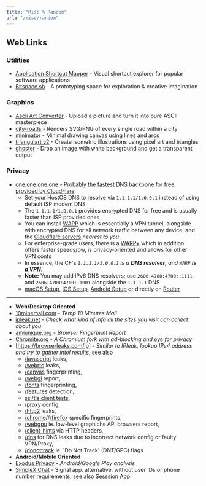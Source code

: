 ```yaml
---
title: "Misc % Random"
url: "/misc/random"
---
```


## Web Links

### Utilities

* [Application Shortcut Mapper](https://waldobronchart.github.io/ShortcutMapper/) - Visual shortcut explorer for popular software applications
* [Bitspace.sh](https://bitspace.sh) - A prototyping space for exploration & creative imagination

### Graphics

* [Ascii Art Converter](https://www.jonathan-petitcolas.com/ascii-art-converter/) - Upload a picture and turn it into pure ASCII masterpiece
* [city-roads](https://anvaka.github.io/city-roads/) - Renders SVG/PNG of every single road within a city
* [minimator](https://minimator.app/#/home) - Minimal drawing canvas using lines and arcs
* [triangulart v2](https://maxwellito.github.io/triangulart/) - Create isometric illustrations using pixel art and triangles
* [ghoster](https://maxwellito.github.io/ghoster/) - Drop an image with white background and get a transparent output

### Privacy

* [one.one.one.one](https://one.one.one.one/dns/) - Probably the [fastest DNS](http://dnsperf.com/dns-resolver/1-1-1-1) backbone for free, [provided by CloudFlare](https://en.wikipedia.org/wiki/1.1.1.1)
  * Set your HostOS DNS to resolve via `1.1.1.1/1.0.0.1` instead of using default ISP modem DNS
  * The `1.1.1.1/1.0.0.1` provides encrypted DNS for free and is usually faster than ISP provided ones
  * You can install [WARP](https://blog.cloudflare.com/warp-for-desktop) which is essentially a VPN tunnel, alongside with encrypted DNS for all network traffic between any device, and the [Cloudflare servers](https://www.cloudflare.com/network/) *nearest to you*
  * For enterprise-grade users, there is a [WARP+](https://en.wikipedia.org/wiki/1.1.1.1#WARP+_and_WARP+_Unlimited) which in addition offers faster speeds/bw, is privacy-oriented and allows for other VPN confs
  * In essence, the CF's *`1.1.1.1/1.0.0.1` is a **DNS resolver**, and `WARP` **is a VPN**.*
  * **Note:** You may add IPv6 DNS resolvers; use `2606:4700:4700::1111` and `2606:4700:4700::1001` alongside the `1.1.1.1` DNS
  * [macOS Setup](https://developers.cloudflare.com/1.1.1.1/setup/macos/), [iOS Setup](https://developers.cloudflare.com/1.1.1.1/setup/ios/), [Android Setup](https://developers.cloudflare.com/1.1.1.1/setup/android/) or directly on [Router](https://developers.cloudflare.com/1.1.1.1/setup/router/)

---

* **Web/Desktop Oriented**
* [10minemail.com](https://10minemail.com/) - *Temp 10 Minutes Mail*
* [ipleak.net](https://ipleak.net/) - *Check what kind of info all the sites you visit can collect about you*
* [amiunique.org](https://amiunique.org/fingerprint) - *Browser Fingerprint Report*
* [Chromite.org](https://github.com/uazo/cromite) - *A Chromium fork with ad-blocking and eye for privacy*
* [https://browserleaks.com/ip] - *Similar to IPleak, lookup IPv4 address and try to gather intel results*, see also
  * [/javascript](https://browserleaks.com/javascript) leaks,
  * [/webrtc](https://browserleaks.com/webrtc) leaks,
  * [/canvas](https://browserleaks.com/canvas) fingerprinting,
  * [/webgl](https://browserleaks.com/webgl) report,
  * [/fonts](https://browserleaks.com/fonts) fingerprinting,
  * [/features](https://browserleaks.com/features) detection,
  * [ssl/tls client tests](https://browserleaks.com/tls),
  * [/proxy](https://browserleaks.com/proxy) config,
  * [/http2](https://browserleaks.com/http2) leaks,
  * [/chrome](https://browserleaks.com/chrome)//[/firefox](https://browserleaks.com/resource-urls) specific fingerprints,
  * [/webgpu](https://browserleaks.com/webgpu) ie. low-level graphichs API browsers report,
  * [/client-hints](https://browserleaks.com/client-hints) via HTTP headers,
  * [/dns](https://browserleaks.com/dns) for DNS leaks due to incorrect network config or faulty VPN/Proxy,
  * [/donottrack](https://browserleaks.com/donottrack) ie. 'Do Not Track' (DNT/GPC) flags
* **Android/Mobile Oriented**
* [Exodus Privacy](https://reports.exodus-privacy.eu.org/en/) - *Android/Google Play analysis*
* [SimpleX Chat](https://simplex.chat/) - Signal app. alternative, without user IDs or phone number requirements; see also [Sesssion App](https://getsession.org/)
